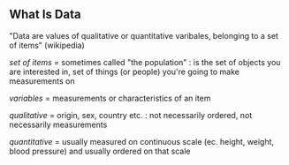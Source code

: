 What Is Data
------------

"Data are values of qualitative or quantitative varibales, belonging to a set of items" (wikipedia)

*set of items* = sometimes called "the population" : is the set of objects you are interested in, set of things (or people) you're going to make measurements on

*variables* = measurements or characteristics of an item

*qualitative* = origin, sex, country etc. : not necessarily ordered, not necessarily measurements

*quantitative* = usually measured on continuous scale (ec. height, weight, blood pressure) and usually ordered on that scale


